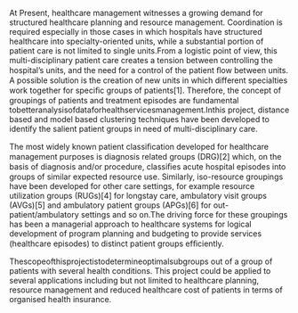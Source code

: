 At Present, healthcare management witnesses a growing demand for structured healthcare planning and resource management. Coordination is required especially in those cases in which hospitals have structured healthcare into specialty-oriented units, while a substantial portion of patient care is not limited to single units.From a logistic point of view, this multi-disciplinary patient care creates a tension between controlling the hospital’s units, and the need for a control of the patient ﬂow between units. A possible solution is the creation of new units in which different specialties work together for speciﬁc groups of patients[1]. Therefore, the concept of groupings of patients and treatment episodes are fundamental tobetteranalysisofdataforhealthservicesmanagement.Inthis project, distance based and model based clustering techniques have been developed to identify the salient patient groups in need of multi-disciplinary care.

The most widely known patient classiﬁcation developed for healthcare management purposes is diagnosis related groups (DRG)[2] which, on the basis of diagnosis and/or procedure, classiﬁes acute hospital episodes into groups of similar expected resource use. Similarly, iso-resource groupings have been developed for other care settings, for example resource utilization groups (RUGs)[4] for longstay care, ambulatory visit groups (AVGs)[5] and ambulatory patient groups (APGs)[6] for out-patient/ambulatory settings and so on.The driving force for these groupings has been a managerial approach to healthcare systems for logical development of program planning and budgeting to provide services (healthcare episodes) to distinct patient groups efﬁciently. 

Thescopeofthisprojectistodetermineoptimalsubgroups out of a group of patients with several health conditions. This project could be applied to several applications including but not limited to healthcare planning, resource management and reduced healthcare cost of patients in terms of organised health insurance.
